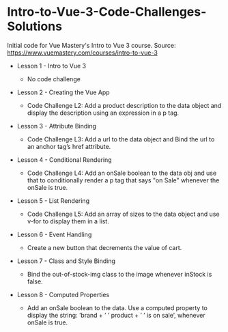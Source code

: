 # Intro-to-Vue-3-Code-Challenges-Solutions

Initial code for Vue Mastery's Intro to Vue 3 course.
Source: https://www.vuemastery.com/courses/intro-to-vue-3

- Lesson 1 - Intro to Vue 3
    - No code challenge

- Lesson 2 - Creating the Vue App
    - Code Challenge L2: Add a product description to the data object and display the description using an expression in a p tag.

- Lesson 3 - Attribute Binding
    - Code Challenge L3: Add a url to the data object and Bind the url to an anchor tag’s href attribute.

- Lesson 4 - Conditional Rendering
    - Code Challenge L4: Add an onSale boolean to the data obj and use that to conditionally render a p tag that says "on Sale" whenever the onSale is true.

- Lesson 5 - List Rendering
    - Code Challenge L5: Add an array of sizes to the data object and use v-for to display them in a list.

- Lesson 6 - Event Handling
    - Create a new button that decrements the value of cart.

- Lesson 7 - Class and Style Binding
  - Bind the out-of-stock-img class to the image whenever inStock is false.

- Lesson 8 - Computed Properties
  - Add an onSale boolean to the data. Use a computed property to display the string: ’brand + ’ ’ product + ’ ’ is on sale’, whenever onSale is true.